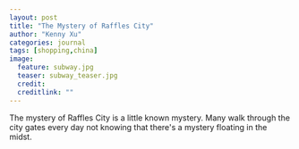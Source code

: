 ```yaml
---
layout: post
title: "The Mystery of Raffles City"
author: "Kenny Xu"
categories: journal
tags: [shopping,china]
image:
  feature: subway.jpg
  teaser: subway_teaser.jpg
  credit:
  creditlink: ""
---
```


The mystery of Raffles City is a little known mystery. Many walk through the city gates every day not knowing that there's a mystery floating in the midst.
